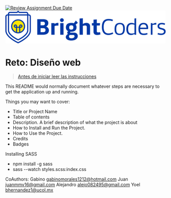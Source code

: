 [![Review Assignment Due Date](https://classroom.github.com/assets/deadline-readme-button-24ddc0f5d75046c5622901739e7c5dd533143b0c8e959d652212380cedb1ea36.svg)](https://classroom.github.com/a/2v7U_SMo)
![BrightCoders Logo](img/logo.png)

# Reto: Diseño web

> [Antes de iniciar leer las instrucciones](./instructions.md)

This README would normally document whatever steps are necessary to get the application up and running.

Things you may want to cover:

- Title or Project Name
- Table of contents
- Description. A brief description of what the project is about
- How to Install and Run the Project.
- How to Use the Project.
- Credits
- Badges
  
Installing SASS

- npm install -g sass
- sass --watch styles.scss:index.css

CoAuthors:
Gabino gabinomorales1212@hotmail.com
Juan juanmmv16@gmail.com
Alejandro alejo082495@gmail.com
Yoel bhernandez1@ucol.mx